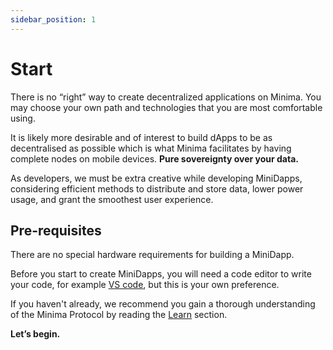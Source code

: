 ```yaml
---
sidebar_position: 1
---
```


# Start

There is no “right” way to create decentralized applications on Minima. You may choose your own path and technologies that you are most comfortable using.

It is likely more desirable and of interest to build dApps to be as decentralised as possible which is what Minima facilitates by having complete nodes on mobile devices. **Pure sovereignty over your data.**

As developers, we must be extra creative while developing MiniDapps, considering efficient methods to distribute and store data, lower power usage, and grant the smoothest user experience.


## Pre-requisites

There are no special hardware requirements for building a MiniDapp. 

Before you start to create MiniDapps, you will need a code editor to write your code, for example [VS code](https://code.visualstudio.com/download), but this is your own preference.

If you haven't already, we recommend you gain a thorough understanding of the Minima Protocol by reading the [Learn](/docs/learn/ataglance) section. 

**Let’s begin.**
